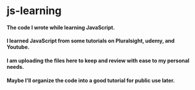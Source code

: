 # js-learning
#### The code I wrote while learning JavaScript.

#### I learned JavaScript from some tutorials on Pluralsight, udemy, and Youtube.
#### I am uploading the files here to keep and review with ease to my personal needs.
#### Maybe I'll organize the code into a good tutorial for public use later.